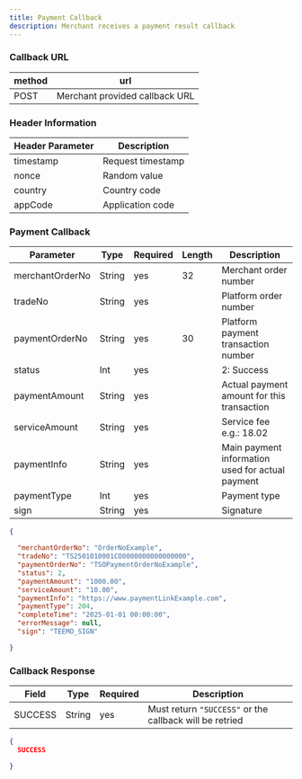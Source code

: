 ```yaml
---
title: Payment Callback
description: Merchant receives a payment result callback
---
```


### Callback URL

| method | url                            |
| ------ | ------------------------------ |
| POST   | Merchant provided callback URL |

### Header Information

| Header Parameter | Description       |
| ---------------- | ----------------- |
| timestamp        | Request timestamp |
| nonce            | Random value      |
| country          | Country code      |
| appCode          | Application code  |

### Payment Callback

| Parameter       | Type   | Required | Length | Description                                      |
| --------------- | ------ | -------- | ------ | ------------------------------------------------ |
| merchantOrderNo | String | yes      | 32     | Merchant order number                            |
| tradeNo         | String | yes      |        | Platform order number                            |
| paymentOrderNo  | String | yes      | 30     | Platform payment transaction number              |
| status          | Int    | yes      |        | 2: Success                                       |
| paymentAmount   | String | yes      |        | Actual payment amount for this transaction       |
| serviceAmount   | String | yes      |        | Service fee e.g.: 18.02                          |
| paymentInfo     | String | yes      |        | Main payment information used for actual payment |
| paymentType     | Int    | yes      |        | Payment type                                     |
| sign            | String | yes      |        | Signature                                        |


```json title= Request Example
{

  "merchantOrderNo": "OrderNoExample",
  "tradeNo": "TS2501010001CO0000000000000000",
  "paymentOrderNo": "TSOPaymentOrderNoExample",
  "status": 2,
  "paymentAmount": "1000.00",
  "serviceAmount": "10.00",
  "paymentInfo": "https://www.paymentLinkExample.com",
  "paymentType": 204,
  "completeTime": "2025-01-01 00:00:00",
  "errorMessage": null,
  "sign": "TEEMO_SIGN"

}
```


### Callback Response

| Field   | Type   | Required | Description                                             |
| ------- | ------ | -------- | ------------------------------------------------------- |
| SUCCESS | String | yes      | Must return `"SUCCESS"` or the callback will be retried |

```json title= Request Example
{
  SUCCESS

}
```